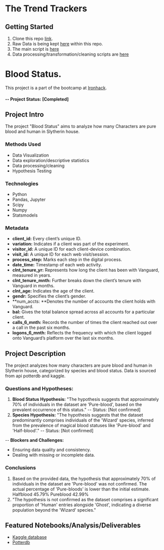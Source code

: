 # The Trend Trackers



## Getting Started

1. Clone this repo  [link](https://github.com/drivedudu/Week_3_project.git).
2. Raw Data is being kept [here](https://www.kaggle.com/datasets/yassereleraky/aviation-accident-ntsb?select=AviationData.csv) within this repo.
3. The main script is [here](https://raw.githubusercontent.com/drivedudu/Week_3_project/main/AviationDA.ipynb)
4. Data processing/transformation/cleaning scripts are [here](https://raw.githubusercontent.com/drivedudu/Week_3_project/main/defs.py)


# Blood Status.

This project is a part of the bootcamp at [Ironhack](https://ironhack.com/).  

#### -- Project Status: [Completed]

## Project Intro
The project "Blood Status" aims to analyze how many Characters are pure blood and human in  Slytherin house.


### Methods Used
* Data Visualization
* Data exploration/descriptive statistics
* Data processing/cleaning
* Hypothesis Testing


### Technologies
* Python
* Pandas, Jupyter
* Scipy
* Numpy
* Statsmodels

### Metadata

* **client_id:** Every client’s unique ID.
* **variation:** Indicates if a client was part of the experiment.
* **visitor_id:** A unique ID for each client-device combination.
* **visit_id:** A unique ID for each web visit/session.
* **process_step:** Marks each step in the digital process.
* **date_time:** Timestamp of each web activity.
* **clnt_tenure_yr:** Represents how long the client has been with Vanguard, measured in years.
* **clnt_tenure_mnth:** Further breaks down the client’s tenure with Vanguard in months.
* **clnt_age:** Indicates the age of the client.
* **gendr:** Specifies the client’s gender.
* **num_accts: **Denotes the number of accounts the client holds with Vanguard.
* **bal:** Gives the total balance spread across all accounts for a particular client.
* **calls_6_mnth:** Records the number of times the client reached out over a call in the past six months.
* **logons_6_mnth:** Reflects the frequency with which the client logged onto Vanguard’s platform over the last six months.

## Project Description
The project analyzes how many characters are pure blood and human in Slytherin house, categorized by species and blood status. Data is sourced from api potterdb and kaggle.

### Questions and Hypotheses:

1.  **Blood Status Hypothesis:**  "The hypothesis suggests that approximately 70% of individuals in the dataset are 'Pure-blood', based on the prevalent occurrence of this status."
-- Status: [Not confirmed]
2. **Species Hypothesis:**  "The hypothesis suggests that the dataset predominantly comprises individuals of the 'Wizard' species, inferred from the prevalence of magical blood statuses like 'Pure-blood' and 'Half-blood'." 
-- Status: [Not confirmed]

-- **Blockers and Challenges:**

* Ensuring data quality and consistency.
* Dealing with missing or incomplete data.

### Conclusions 

1. Based on the provided data, the hypothesis that approximately 70% of individuals in the dataset are 'Pure-blood' was not confirmed. The actual percentage of 'Pure-bloods' is lower than the initial estimate.
Halfblood                   45.79%
Pureblood                   42.99%
2. "The hypothesis is not confirmed as the dataset comprises a significant proportion of 'Human' entries alongside 'Ghost', indicating a diverse population beyond the 'Wizard' species."


## Featured Notebooks/Analysis/Deliverables

* [Kaggle database](hhttps://www.kaggle.com/datasets/gulsahdemiryurek/harry-potter-dataset?resource=download.)
* [Potterdb](https://docs.potterdb.com/apis/rest)






